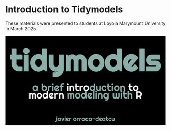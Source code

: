 # Introduction to Tidymodels

These materials were presented to students at Loyola Marymount University in March 2025.

![](intro_to_tidymodels.png)
